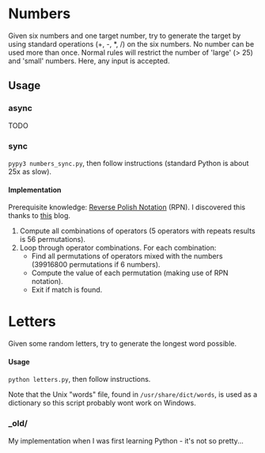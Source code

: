# Numbers

Given six numbers and one target number, try to generate the target by using standard operations (+, -, *, /) on the six numbers. No number can be used more than once.
Normal rules will restrict the number of 'large' (> 25) and 'small' numbers. Here, any input is accepted.

## Usage 

### async

TODO

### sync

`pypy3 numbers_sync.py`, then follow instructions (standard Python is about 25x as slow).

#### Implementation

Prerequisite knowledge: [Reverse Polish Notation](https://en.wikipedia.org/wiki/Reverse_Polish_notation) (RPN). I discovered this thanks
to [this](http://www.datagenetics.com/blog/august32014/index.html) blog.

1. Compute all combinations of operators (5 operators with repeats results is 56 permutations).
2. Loop through operator combinations. For each combination:
    - Find all permutations of operators mixed with the numbers (39916800 permutations if 6 numbers).
    - Compute the value of each permutation (making use of RPN notation).
    - Exit if match is found.

# Letters

Given some random letters, try to generate the longest word possible.

#### Usage
`python letters.py`, then follow instructions. 

Note that the Unix "words" file, found in `/usr/share/dict/words`, is used as a dictionary so this script probably wont work on Windows.

### _old/

My implementation when I was first learning Python - it's not so pretty...